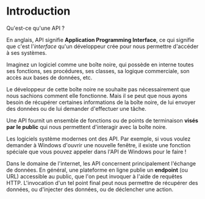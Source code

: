 # Introduction

Qu'est-ce qu'une API ?

En anglais, API signifie **Application Programming Interface**, ce qui signifie que c'est l'*interface* qu'un développeur crée pour nous permettre d'accéder à ses systèmes.

Imaginez un logiciel comme une boîte noire, qui possède en interne toutes ses fonctions, ses procédures, ses classes, sa logique commerciale, son accès aux bases de données, etc.

Le développeur de cette boîte noire ne souhaite pas nécessairement que nous sachions comment elle fonctionne. Mais il se peut que nous ayons besoin de récupérer certaines informations de la boîte noire, de lui envoyer des données ou de lui demander d'effectuer une tâche.

Une API fournit un ensemble de fonctions ou de points de terminaison **visés par le public** qui nous permettent d'interagir avec la boîte noire.

Les logiciels système modernes ont des API. Par exemple, si vous voulez demander à Windows d'ouvrir une nouvelle fenêtre, il existe une fonction spéciale que vous pouvez appeler dans l'API de Windows pour le faire !

Dans le domaine de l'internet, les API concernent principalement l'échange de données. En général, une plateforme en ligne publie un **endpoint** (ou URL) accessible au public, que l'on peut invoquer à l'aide de requêtes HTTP. L'invocation d'un tel point final peut nous permettre de récupérer des données, ou d'injecter des données, ou de déclencher une action.